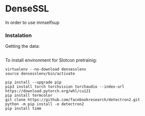 # DenseSSL

In order to use mmselfsup 
### Instalation
Getting the data:
```

```

To install environment for Slotcon pretrainig:
```
virtualenv --no-download densesslenv
source densesslenv/bin/activate

pip install --upgrade pip
pip3 install torch torchvision torchaudio --index-url https://download.pytorch.org/whl/cu121
pip install termcolor
git clone https://github.com/facebookresearch/detectron2.git
python -m pip install -e detectron2
pip install timm





